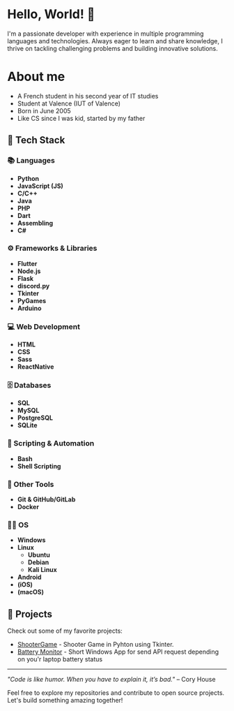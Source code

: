 # Hello, World! 👋

I'm a passionate developer with experience in multiple programming languages and technologies. Always eager to learn and share knowledge, I thrive on tackling challenging problems and building innovative solutions.

# About me 

- A French student in his second year of IT studies
- Student at Valence (IUT of Valence)
- Born in June 2005
- Like CS since I was kid, started by my father

## 🌟 Tech Stack

### 📚 Languages
- **Python**
- **JavaScript (JS)**
- **C/C++**
- **Java**
- **PHP**
- **Dart**
- **Assembling**
- **C#**

### ⚙️ Frameworks & Libraries
- **Flutter**
- **Node.js**
- **Flask**
- **discord.py**
- **Tkinter**
- **PyGames**
- **Arduino**

### 💻 Web Development
- **HTML**
- **CSS**
- **Sass**
- **ReactNative**

### 🗄️ Databases
- **SQL**
- **MySQL**
- **PostgreSQL**
- **SQLite**

### 💾 Scripting & Automation
- **Bash**
- **Shell Scripting**

### 🔌 Other Tools
- **Git & GitHub/GitLab**
- **Docker**

### 👨‍💻 OS
- **Windows**
- **Linux**
  - **Ubuntu**
  - **Debian**
  - **Kali Linux**
- **Android**
- **(iOS)**
- **(macOS)** 

## 🚀 Projects

Check out some of my favorite projects:
- [ShooterGame](https://github.com/endercreeps/Jeu-de-tir) - Shooter Game in Pyhton using Tkinter.
- [Battery Monitor](https://github.com/endercreeps/BatteryMonitor/) - Short Windows App for send API request depending on you'r laptop battery status

---

*"Code is like humor. When you have to explain it, it’s bad."* – Cory House

Feel free to explore my repositories and contribute to open source projects. Let's build something amazing together!
